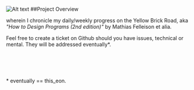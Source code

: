 ![Alt text](https://raw.github.com/syntacticsugar/Afternoon_Tea/master/logo.png)
##Project Overview

wherein I chronicle my daily/weekly progress on the Yellow Brick Road, aka _"How to Design Programs (2nd edition)"_ by Mathias Felleison et alia.

Feel free to create a ticket on Github should you have issues, technical or mental.  They will be addressed eventually\*.



<Br> <Br> <Br> <Br>
\* eventually == this\_eon.
